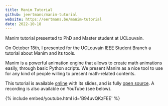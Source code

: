 ```yaml
---
title: Manim Tutorial
github: jeertmans/manim-tutorial
website: https://eertmans.be/manim-tutorial
date: 2022-10-18
---
```


Manim tutorial presented to PhD and Master student at UCLouvain.

<!--more-->

On October 18th, I presented for the UCLouvain IEEE Student Branch a tutorial about Manim and its tools.

Manim is a powerful animation engine that allows to create math animations easily, through basic Python scripts. We present Manim as a nice tool to use for any kind of people willing to present math-related contents.

This tutorial is available [online](https://eertmans.be/manim-tutorial) with its slides, and is fully [open source](https://github.com/jeertmans/manim-tutorial). A recording is also available on YouTube (see below).

{% include embed/youtube.html id='B94uvQKzFEE' %}
